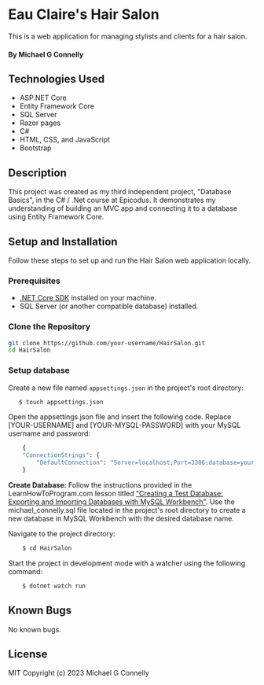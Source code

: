 # Eau Claire's Hair Salon

This is a web application for managing stylists and clients for a hair salon.

#### By Michael G Connelly

## Technologies Used

- ASP.NET Core
- Entity Framework Core
- SQL Server 
- Razor pages
- C#
- HTML, CSS, and JavaScript
- Bootstrap 

## Description

This project was created as my third independent project, "Database Basics", in the C# / .Net course at Epicodus. It demonstrates my understanding of building an MVC app and connecting it to a database using Entity Framework Core.

## Setup and Installation

Follow these steps to set up and run the Hair Salon web application locally.

### Prerequisites

- [.NET Core SDK](https://dotnet.microsoft.com/download/dotnet) installed on your machine.
- SQL Server (or another compatible database) installed.

### Clone the Repository

```bash
git clone https://github.com/your-username/HairSalon.git
cd HairSalon
```

### Setup database

Create a new file named `appsettings.json` in the project's root directory:

```bash
   $ touch appsettings.json
```

Open the appsettings.json file and insert the following code. Replace [YOUR-USERNAME] and [YOUR-MYSQL-PASSWORD] with your MySQL username and password:

```bash
    {
    "ConnectionStrings": {
        "DefaultConnection": "Server=localhost;Port=3306;database=your_database_name;uid=[YOUR-USERNAME];pwd=[YOUR-MYSQL-PASSWORD];"
    }
```

<b>Create Database:</b> Follow the instructions provided in the LearnHowToProgram.com lesson titled <a href="https://www.learnhowtoprogram.com/c-and-net/database-basics/creating-a-test-database-exporting-and-importing-databases-with-mysql-workbench">"Creating a Test Database: Exporting and Importing Databases with MySQL Workbench"</a>. Use the michael_connelly.sql file located in the project's root directory to create a new database in MySQL Workbench with the desired database name.

Navigate to the project directory:
```bash
    $ cd HairSalon
```

Start the project in development mode with a watcher using the following command:
```bash
    $ dotnet watch run
```

## Known Bugs

No known bugs.


## License
MIT
Copyright (c) 2023 Michael G Connelly





